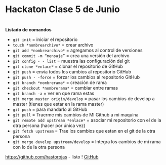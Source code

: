 # Hackaton Clase 5 de Junio <h1>
**Listado de comandos**
* `git init` = iniciar el repositorio 
* `touch *nombrearchivo*` = crear archivo 
* `git add *nombrearchivo*` = agregamos al control de versiones
* `git commit -m “mensaje”` = crea una versión del archivo 
* `git config - - list` = muestra las configuración del git
* `git clone *enlace*` = clonar el repositorio de GitHub 
* `git push` = envia todos los cambios al repositorio GitHub
* `git push - -force` = forzar los cambios al repositorio GitHub
* `git branch *nombrerama*` = creación de rama 
* `git checkout *nombrerama*` = cambiar entre ramas
* `git branch -a` = ver en que rama estas 
* `git merge master origin/develop` = pasar los cambios de develop a master (tienes que estar en la rama master) 
* `git push` = para mandarlo al GitHub 
* `git pull` = Traerme mis cambios de MI Github a mi maquina
* `git remote add upstream *enlace*` = asociar mi repositorio con el de la otra persona (hacer por única vez)
* `git fetch upstream` = Trae los cambios que estan en el git de la otra persona
* `git merge develop upstream/develop` = Integra los cambios de mi rama con lo de la otra persona 

https://github.com/hastorojas - listo !
[GitHub](http://github.com)
